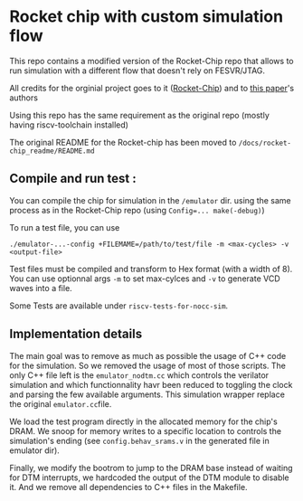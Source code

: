 # Rocket chip with custom simulation flow

This repo contains a modified version of the Rocket-Chip repo that allows to run simulation with a different flow that doesn't rely on FESVR/JTAG.

All credits for the orginial project goes to it ([Rocket-Chip](https://github.com/chipsalliance/rocket-chip/tree/master)) and to [this paper](https://www2.eecs.berkeley.edu/Pubs/TechRpts/2016/EECS-2016-17.html)'s authors

Using this repo has the same requirement as the original repo (mostly having riscv-toolchain installed)

The original README for the Rocket-chip has been moved to `/docs/rocket-chip_readme/README.md` 

## Compile and run test :

You can compile the chip for simulation in the `/emulator` dir. using the same process as in the Rocket-Chip repo (using `Config=... make(-debug)`)

To run a test file, you can use 
```
./emulator-...-config +FILEMAME=/path/to/test/file -m <max-cycles> -v <output-file>
```
Test files must be compiled and transform to Hex format (with a width of 8).
You can use optionnal args `-m` to set max-cylces and `-v` to generate VCD waves into a file.

Some Tests are available under `riscv-tests-for-nocc-sim`.

## Implementation details 

The main goal was to remove as much as possible the usage of C++ code for the simulation. So we removed the usage of most of those scripts.
The only C++ file left is the `emulator_nodtm.cc` which controls the verilator simulation and which functionnality havr been reduced to toggling the clock and parsing the few available arguments. This simulation wrapper replace the original `emulator.cc`file.

We load the test program directly in the allocated memory for the chip's DRAM. We snoop for memory writes to a specific location to controls the simulation's ending (see ``config.behav_srams.v`` in the generated file in emulator dir).

Finally, we modify the bootrom to jump to the DRAM base instead of waiting for DTM interrupts, we hardcoded the output of the DTM module to disable it. And we remove all dependencies to C++ files in the Makefile.
